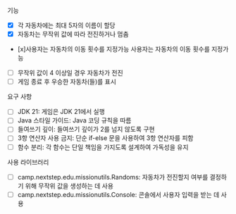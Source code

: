 기능
- [x] 각 자동차에는 최대 5자의 이름이 할당
- [x] 자동차는 무작위 값에 따라 전진하거나 멈춤
- [x]사용자는 자동차의 이동 횟수를 지정가능 사용자는 자동차의 이동 횟수를 지정가능
- [ ] 무작위 값이 4 이상일 경우 자동차가 전진
- [ ] 게임 종료 후 우승한 자동차(들)를 표시

요구 사항
- [ ] JDK 21: 게임은 JDK 21에서 실행
- [ ] Java 스타일 가이드: Java 코딩 규칙을 따름
- [ ] 들여쓰기 깊이: 들여쓰기 깊이가 2를 넘지 않도록 구현
- [ ] 3항 연산자 사용 금지: 단순 if-else 문을 사용하여 3항 연산자를 피함
- [ ] 함수 분리: 각 함수는 단일 책임을 가지도록 설계하여 가독성을 유지

사용 라이브러리
- [ ] camp.nextstep.edu.missionutils.Randoms: 자동차가 전진할지 여부를 결정하기 위해 무작위 값을 생성하는 데 사용
- [ ] camp.nextstep.edu.missionutils.Console: 콘솔에서 사용자 입력을 받는 데 사용